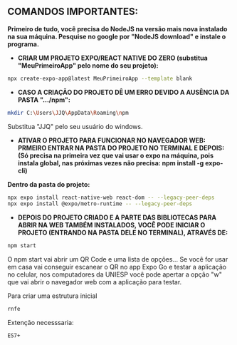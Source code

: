 ## **COMANDOS IMPORTANTES:**

**Primeiro de tudo, você precisa do NodeJS na versão mais nova instalado na sua máquina. Pesquise no google por "NodeJS download" e instale o programa.**

- **CRIAR UM PROJETO EXPO/REACT NATIVE DO ZERO (substitua "MeuPrimeiroApp" pelo nome do seu projeto):**
````bash
npx create-expo-app@latest MeuPrimeiroApp --template blank
````
- **CASO A CRIAÇÃO DO PROJETO DÊ UM ERRO DEVIDO A AUSÊNCIA DA PASTA ".../npm":**
````bash
mkdir C:\Users\JJQ\AppData\Roaming\npm
````
Substitua "JJQ" pelo seu usuário do windows.
- **ATIVAR O PROJETO PARA FUNCIONAR NO NAVEGADOR WEB:**
**PRMEIRO ENTRAR NA PASTA DO PROJETO NO TERMINAL E DEPOIS:** 
**(Só precisa na primeira vez que vai usar o expo na máquina, pois instala global, nas próximas vezes não precisa: npm install -g expo-cli)**
            
**Dentro da pasta do projeto:**
````bash
npx expo install react-native-web react-dom -- --legacy-peer-deps
npx expo install @expo/metro-runtime -- --legacy-peer-deps
````
- **DEPOIS DO PROJETO CRIADO E A PARTE DAS BIBLIOTECAS PARA ABRIR NA WEB TAMBÉM INSTALADOS, VOCÊ PODE INICIAR O PROJETO (ENTRANDO NA PASTA DELE NO TERMINAL), ATRAVÉS DE:**
````bash
npm start
````
O npm start vai abrir um QR Code e uma lista de opções... Se você for usar em casa vai conseguir escanear o QR no app Expo Go e testar a aplicação no celular, nos computadores da UNIESP você pode apertar a opção "w" que vai abrir o navegador web com a aplicação para testar.

Para criar uma estrutura inicial
````bash
rnfe
````
Extenção necesssaria:
````bash
ES7+
````

